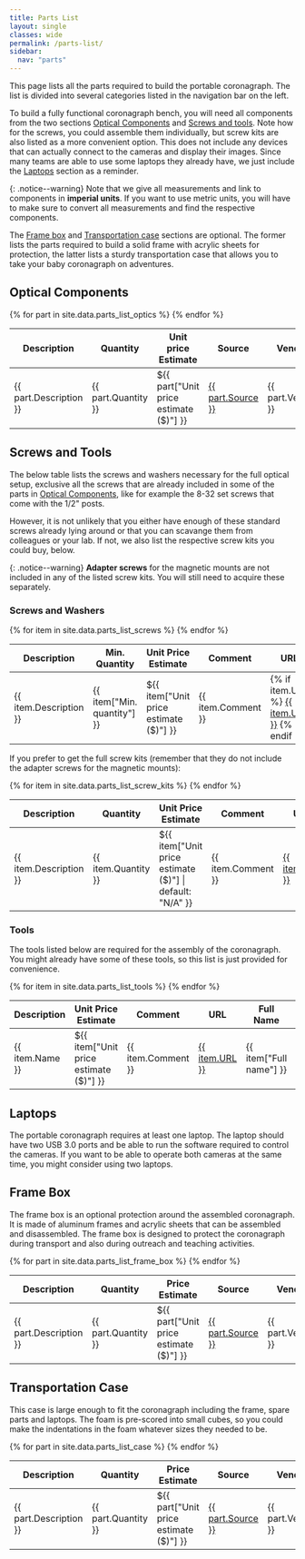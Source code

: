 ```yaml
---
title: Parts List
layout: single
classes: wide
permalink: /parts-list/
sidebar:
  nav: "parts"
---
```


This page lists all the parts required to build the portable coronagraph. The list is divided into several categories
listed in the navigation bar on the left.

To build a fully functional coronagraph bench, you will need all components from the two sections
[Optical Components](#optical-components) and [Screws and tools](#screws-and-tools). Note how for the screws, you could
assemble them individually, but screw kits are also listed as a more convenient option. This does not include any devices
that can actually connect to the cameras and display their images. Since many teams are able to use some laptops they
already have, we just include the [Laptops](#laptops) section as a reminder.

{: .notice--warning}
Note that we give all measurements and link to components in **imperial units**. If you want to use metric units, you
will have to make sure to convert all measurements and find the respective components.

The [Frame box](#frame-box) and [Transportation case](#transportation-case) sections are optional. The former lists the
parts required to build a solid frame with acrylic sheets for protection, the latter lists a sturdy transportation case
that allows you to take your baby coronagraph on adventures.

## Optical Components

<table>
    <thead>
        <tr>
            <th>Description</th>
            <th>Quantity</th>
            <th>Unit price Estimate</th>
            <th>Source</th>
            <th>Vendor</th>
            <th>Component Name</th>
            <th>Assembly Location</th>
            <th>Notes</th>
        </tr>
    </thead>
    <tbody>
        {% for part in site.data.parts_list_optics %}
        <tr>
            <td>{{ part.Description }}</td>
            <td>{{ part.Quantity }}</td>
            <td>${{ part["Unit price estimate ($)"] }}</td>
            <td><a href="{{ part.Source }}" target="_blank">{{ part.Source }}</a></td>
            <td>{{ part.Vendor }}</td>
            <td>{{ part.Name }}</td>
            <td>{{ part["Assembly location"] }}</td>
            <td>{{ part.Notes }}</td>
        </tr>
        {% endfor %}
    </tbody>
</table>

## Screws and Tools

The below table lists the screws and washers necessary for the full optical setup, exclusive all the screws that are
already included in some of the parts in [Optical Components](#optical-components), like for example the 8-32 set screws
that come with the 1/2" posts.

However, it is not unlikely that you either have enough of these standard screws already lying around or that you can
scavange them from colleagues or your lab. If not, we also list the respective screw kits you could buy, below.

{: .notice--warning}
**Adapter screws** for the magnetic mounts are not included in any of the listed screw kits. You will still need to
acquire these separately.

### Screws and Washers

<table>
    <thead>
        <tr>
            <th>Description</th>
            <th>Min. Quantity</th>
            <th>Unit Price Estimate</th>
            <th>Comment</th>
            <th>URL</th>
            <th>Full Name</th>
            <th>Used For</th>
        </tr>
    </thead>
    <tbody>
        {% for item in site.data.parts_list_screws %}
        <tr>
            <td>{{ item.Description }}</td>
            <td>{{ item["Min. quantity"] }}</td>
            <td>${{ item["Unit price estimate ($)"] }}</td>
            <td>{{ item.Comment }}</td>
            <td>
                {% if item.URL %}
                    <a href="{{ item.URL }}" target="_blank">{{ item.URL }}</a>
                {% endif %}
            </td>
            <td>{{ item["Full name"] }}</td>
            <td>{{ item["Used for"] | newline_to_br }}</td>
        </tr>
        {% endfor %}
    </tbody>
</table>

If you prefer to get the full screw kits (remember that they do not include the adapter screws for the magnetic mounts):

<table>
    <thead>
        <tr>
            <th>Description</th>
            <th>Quantity</th>
            <th>Unit Price Estimate</th>
            <th>Comment</th>
            <th>URL</th>
            <th>Full Name</th>
        </tr>
    </thead>
    <tbody>
        {% for item in site.data.parts_list_screw_kits %}
        <tr>
            <td>{{ item.Description }}</td>
            <td>{{ item.Quantity }}</td>
            <td>${{ item["Unit price estimate ($)"] | default: "N/A" }}</td>
            <td>{{ item.Comment }}</td>
            <td><a href="{{ item.URL }}" target="_blank">{{ item.URL }}</a></td>
            <td>{{ item["Full name"] | default: "N/A" }}</td>
        </tr>
        {% endfor %}
    </tbody>
</table>

### Tools

The tools listed below are required for the assembly of the coronagraph. You might already have some of these tools, so
this list is just provided for convenience.

<table>
    <thead>
        <tr>
            <th>Description</th>
            <th>Unit Price Estimate</th>
            <th>Comment</th>
            <th>URL</th>
            <th>Full Name</th>
            <th>Used For</th>
        </tr>
    </thead>
    <tbody>
        {% for item in site.data.parts_list_tools %}
        <tr>
            <td>{{ item.Name }}</td>
            <td>${{ item["Unit price estimate ($)"]  }}</td>
            <td>{{ item.Comment }}</td>
            <td> <a href="{{ item.URL }}" target="_blank">{{ item.URL }}</a></td>
            <td>{{ item["Full name"] }}</td>
            <td>{{ item["Used for"] | newline_to_br }}</td>
        </tr>
        {% endfor %}
    </tbody>
</table>


## Laptops

The portable coronagraph requires at least one laptop. The laptop should have two USB 3.0 ports and be able to run the
software required to control the cameras. If you want to be able to operate both cameras at the same time, you might
consider using two laptops.

## Frame Box

The frame box is an optional protection around the assembled coronagraph. It is made of aluminum frames and acrylic
sheets that can be assembled and disassembled. The frame box is designed to protect the coronagraph during transport and
also during outreach and teaching activities.

<table>
    <thead>
        <tr>
            <th>Description</th>
            <th>Quantity</th>
            <th>Price Estimate</th>
            <th>Source</th>
            <th>Vendor</th>
            <th>Component Name</th>
            <th>Assembly Location</th>
            <th>Comment</th>
        </tr>
    </thead>
    <tbody>
        {% for part in site.data.parts_list_frame_box %}
        <tr>
            <td>{{ part.Description }}</td>
            <td>{{ part.Quantity }}</td>
            <td>${{ part["Unit price estimate ($)"] }}</td>
            <td><a href="{{ part.Source }}" target="_blank">{{ part.Source }}</a></td>
            <td>{{ part.Vendor }}</td>
            <td>{{ part.Name }}</td>
            <td>{{ part["Assembly location"] }}</td>
            <td>{{ part.Notes }}</td>
        </tr>
        {% endfor %}
    </tbody>
</table>

## Transportation Case

This case is large enough to fit the coronagraph including the frame, spare parts and laptops. The foam is pre-scored
into small cubes, so you could make the indentations in the foam whatever sizes they needed to be.

<table>
    <thead>
        <tr>
            <th>Description</th>
            <th>Quantity</th>
            <th>Price Estimate</th>
            <th>Source</th>
            <th>Vendor</th>
            <th>Component Name</th>
            <th>Assembly Location</th>
            <th>Comment</th>
        </tr>
    </thead>
    <tbody>
        {% for part in site.data.parts_list_case %}
        <tr>
            <td>{{ part.Description }}</td>
            <td>{{ part.Quantity }}</td>
            <td>${{ part["Unit price estimate ($)"] }}</td>
            <td><a href="{{ part.Source }}" target="_blank">{{ part.Source }}</a></td>
            <td>{{ part.Vendor }}</td>
            <td>{{ part.Name }}</td>
            <td>{{ part["Assembly location"] }}</td>
            <td>{{ part.Notes }}</td>
        </tr>
        {% endfor %}
    </tbody>
</table>